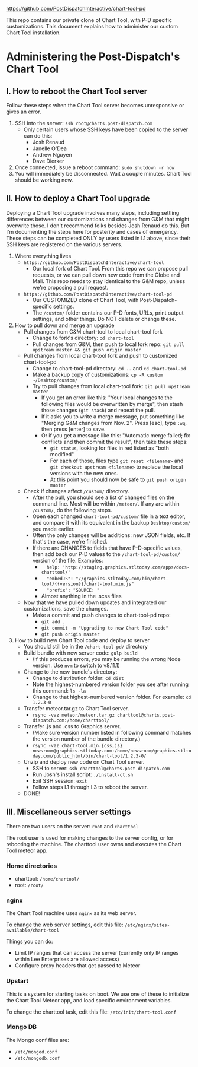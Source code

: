 https://github.com/PostDispatchInteractive/chart-tool-pd

This repo contains our private clone of Chart Tool, with P-D specific customizations. This document explains how to administer our custom Chart Tool installation.

# Administering the Post-Dispatch's Chart Tool

## I. How to reboot the Chart Tool server

Follow these steps when the Chart Tool server becomes unresponsive or gives an error.

1. SSH into the server: `ssh root@charts.post-dispatch.com`
	* Only certain users whose SSH keys have been copied to the server can do this:
		- Josh Renaud
		- Janelle O'Dea
		- Andrew Nguyen
		- Dave Dierker
2. Once connected, issue a reboot command: `sudo shutdown -r now`
3. You will immediately be disconnected. Wait a couple minutes. Chart Tool should be working now.



## II. How to deploy a Chart Tool upgrade

Deploying a Chart Tool upgrade involves many steps, including settling differences between our customizations and changes from G&M that might overwrite those. I don't recommend folks besides Josh Renaud do this. But I'm documenting the steps here for posterity and cases of emergency.
These steps can be completed ONLY by users listed in I.1 above, since their SSH keys are registered on the various servers.

1. Where everything lives
	* `https://github.com/PostDispatchInteractive/chart-tool`
		- Our local fork of Chart Tool. From this repo we can propose pull requests, or we can pull down new code from the Globe and Mail. This repo needs to stay identical to the G&M repo, unless we're proposing a pull request.
	* `https://github.com/PostDispatchInteractive/chart-tool-pd`
		- Our CUSTOMIZED clone of Chart Tool, with Post-Dispatch-specific settings.
		- The `/custom/` folder contains our P-D fonts, URLs, print output settings, and other things. Do NOT delete or change these.
2. How to pull down and merge an upgrade
	* Pull changes from G&M chart-tool to local chart-tool fork
		- Change to fork's directory: `cd chart-tool`
		- Pull changes from G&M, then push to local fork repo: `git pull upstream master && git push origin master`
	* Pull changes from local chart-tool fork and push to customized chart-tool-pd
		- Change to chart-tool-pd directory: `cd ..` and `cd chart-tool-pd`
		- Make a backup copy of customizations: `cp -R custom ~/Desktop/custom/`
		- Try to pull changes from local chart-tool fork: `git pull upstream master`
			- If you get an error like this: "Your local changes to the following files would be overwritten by merge", then stash those changes (`git stash`) and repeat the pull.
			- If it asks you to write a merge message, put something like "Merging G&M changes from Nov. 2". Press [esc], type `:wq`, then press [enter] to save.
			- Or if you get a message like this: "Automatic merge failed; fix conflicts and then commit the result", then take these steps:
				- `git status`, looking for files in red listed as "both modified"
				- For each of those, files type `git reset <filename>` and `git checkout upstream <filename>` to replace the local versions with the new ones.
				- At this point you should now be safe to `git push origin master`
	* Check if changes affect `/custom/` directory.
		- After the pull, you should see a list of changed files on the command line. Most will be within `/meteor/`. If any are within `/custom/`, do the following steps.
		- Open each changed `chart-tool-pd/custom/` file in a text editor, and compare it with its equivalent in the backup `Desktop/custom/` you made earlier.
		- Often the only changes will be additions: new JSON fields, etc. If that's the case, we're finished.
		- If there are CHANGES to fields that have P-D-specific values, then add back our P-D values to the `/chart-tool-pd/custom/` version of the file. Examples:
			- `  help: 'http://staging.graphics.stltoday.com/apps/docs-charttool/'`
			- `  "embedJS": "//graphics.stltoday.com/bin/chart-tool/{{version}}/chart-tool.min.js"`
			- `  "prefix": "SOURCE: "`
			- Almost anything in the .scss files
	* Now that we have pulled down updates and integrated our customizations, save the changes.
		- Make a commit and push changes to chart-tool-pd repo:
			- `git add .`
			- `git commit -m "Upgrading to new Chart Tool code"`
			- `git push origin master`
3. How to build new Chart Tool code and deploy to server
	* You should still be in the `/chart-tool-pd/` directory
	* Build bundle with new server code: `gulp build`
		- (If this produces errors, you may be running the wrong Node version. Use `nvm` to switch to v8.11.1)
	* Change to the new bundle's directory:
		- Change to distribution folder: `cd dist`
		- Note the highest-numbered version folder you see after running this command: `ls -la`
		- Change to that highest-numbered version folder. For example: `cd 1.2.3-0`
	* Transfer meteor.tar.gz to Chart Tool server.
		- `rsync -vaz meteor/meteor.tar.gz charttool@charts.post-dispatch.com:/home/charttool/`
	* Transfer .js and .css to Graphics server.
		- (Make sure version number listed in following command matches the version number of the bundle directory.)
		- `rsync -vaz chart-tool.min.{css,js} newsroom@graphics.stltoday.com:/home/newsroom/graphics.stltoday.com/public_html/bin/chart-tool/1.2.3-0/`
	* Unzip and deploy new code on Chart Tool server.
		- SSH to server: `ssh charttool@charts.post-dispatch.com`
		- Run Josh's install script: `./install-ct.sh`
		- Exit SSH session: `exit`
		- Follow steps I.1 through I.3 to reboot the server.
	* DONE!

## III. Miscellaneous server settings

There are two users on the server: `root` and `charttool`

The root user is used for making changes to the server config, or for rebooting the machine. The charttool user owns and executes the Chart Tool meteor app.

### Home directories

* charttool: `/home/chartool/`
* root: `/root/`

### nginx

The Chart Tool machine uses `nginx` as its web server.

To change the web server settings, edit this file: `/etc/nginx/sites-available/chart-tool`

Things you can do:
* Limit IP ranges that can access the server (currently only IP ranges within Lee Enterprises are allowed access)
* Configure proxy headers that get passed to Meteor


### Upstart

This is a system for starting tasks on boot. We use one of these to initialize the Chart Tool Meteor app, and load specific environment variables.

To change the charttool task, edit this file: `/etc/init/chart-tool.conf`


### Mongo DB

The Mongo conf files are:
* `/etc/mongod.conf`
* `/etc/mongodb.conf`

